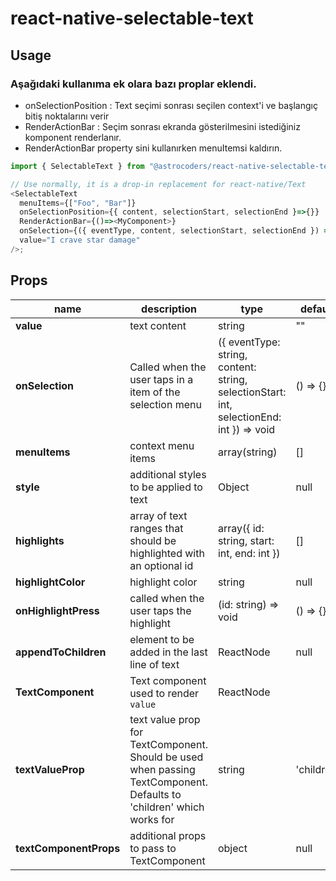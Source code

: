 
# react-native-selectable-text
## Usage
### Aşağıdaki kullanıma ek olara bazı proplar eklendi. 

- onSelectionPosition : Text seçimi sonrası seçilen context'i ve başlangıç bitiş noktalarını verir
- RenderActionBar : Seçim sonrası ekranda gösterilmesini istediğiniz komponent renderlanır.
- RenderActionBar property sini kullanırken menuItemsi kaldırın.

```javascript
import { SelectableText } from "@astrocoders/react-native-selectable-text";

// Use normally, it is a drop-in replacement for react-native/Text
<SelectableText
  menuItems={["Foo", "Bar"]}
  onSelectionPosition={{ content, selectionStart, selectionEnd }=>{}}
  RenderActionBar={()=><MyComponent>}
  onSelection={({ eventType, content, selectionStart, selectionEnd }) => {}}
  value="I crave star damage"
/>;
```


## Props
| name | description | type | default |
|--|--|--|--|
| **value** | text content | string | "" |
| **onSelection** | Called when the user taps in a item of the selection menu | ({ eventType: string, content: string, selectionStart: int, selectionEnd: int }) => void | () => {} |
| **menuItems** | context menu items | array(string) | [] |
| **style** | additional styles to be applied to text | Object | null |
| **highlights** | array of text ranges that should be highlighted with an optional id | array({ id: string, start: int, end: int }) | [] |
| **highlightColor** | highlight color |string | null |
| **onHighlightPress** | called when the user taps the highlight  |(id: string) => void | () => {} |
| **appendToChildren** | element to be added in the last line of text | ReactNode | null |
| **TextComponent** | Text component used to render `value` | ReactNode | <Text> |
| **textValueProp** | text value prop for TextComponent. Should be used when passing TextComponent. Defaults to 'children' which works for <Text> | string | 'children' |
| **textComponentProps** | additional props to pass to TextComponent | object | null |

